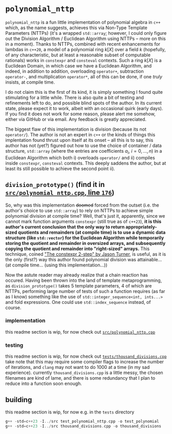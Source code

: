 # `polynomial_nttp`
`polynomial_nttp` is a fun little implementation of polynomial algebra in `c++`
which, as the name suggests, achieves this via  Non-Type Template Parameters 
(NTTPs) (it's a wrapped `std::array`; however, I could only figure out the 
Division Algorithm / Euclidean Algorithm using NTTPs – more on this in a 
moment). Thanks to NTTPs, combined with recent enhancements for lambdas in 
`c++20`, a model of a polynomial ring $k[X]$ over a field $k$ (hopefully, of 
any characteristic, but at least a reasonable subset of computable rationals) 
works in `constexpr` and `consteval` contexts. Such a ring $k[X]$ is a 
Euclidean Domain, in which case we have a Euclidean Algorithm, and indeed, in 
addition to addition, overloading `operator+`, subtraction `operator-`, and 
multiplication `operator*`, all of this can be done, if one *truly* insists, 
at compile time.

I do not claim this is the first of its kind, it is simply something I found 
quite stimulating for a little while. There is also quite a bit of testing and 
refinements left to do, and possible blind spots of the author. In its current 
state, please expect it to work, albeit with an occasional quirk (early days). 
If you find it does not work for some reason, please alert me somehow, either 
via GitHub or via email. Any feedback is greatly appreciated.

The biggest flaw of this implementation is division (because its not 
`operator/`). The author is not an expert in `c++` or the kinds of things this 
implentation found thrust upon itself at its onset – all this is to say, this 
author has not (yet?) figured out how to use the choice of container / data 
structure, `std::array` (where the entries are coefficients $a_i$, $i = 0, 
\ldots, n$) in a Euclidean Algorithm which both i) overloads `operator/` and 
ii) compiles inside `constexpr`, `consteval` contexts. This deeply saddens the 
author, but at least its still possible to achieve the second point ii). 

## `division_prototype()` (find it in [`src/polynomial_nttp.cpp`, line `176`](https://github.com/colinrford/polynomial_nttp/blob/main/src/polynomial_nttp.cpp#L176))
So, why was this implementation ~~doomed~~ forced from the outset (i.e. the 
author's choice to use `std::array`) to rely on NTTPs to achieve simple 
polynomial division at compile time? Well, that's just it, apparently, since 
we cannot mark function arguments `constexpr` (still true as of `c++23`), 
**it is this author's current conclusion that the only way to return 
appropriately-sized quotients and remainders (at compile time) is to use a 
dynamic data structure (like `std::vector`) for the Euclidean Algorithm while 
temporarily storing the quotient and remainder in oversized arrays, and
subsequently copying the quotient and remainder into "right-sized" arrays.** 
This technique, coined ["The constexpr 2-step" by Jason Turner](https://youtu.be/_AefJX66io8?si=6oBkCYUXy5VfIaOQ),
is useful, as it is the only (first?) way this author found polynomial division
was attainable... (at compile time... (using this implementation...))

Now the astute reader may already realize that a chain reaction has occured. 
Having been thrown into the land of template metaprogramming, as 
`division_prototype()` takes 5 template parameters, 4 of which are NTTPs, 
performing large number of tests of such a function requires (as far as I know)
something like the use of `std::integer_sequence<int, ints...>` and fold 
expressions. One could use `std::index_sequence` instead, of course.

### implementation
this readme section is wip, for now check out
[`src/polynomial_nttp.cpp`](https://github.com/colinrford/polynomial_nttp/blob/main/src/polynomial_nttp.cpp)
### testing
this readme section is wip, for now check out [`tests/thousand_divisions.cpp`](https://github.com/colinrford/polynomial_nttp/blob/main/tests/thousand_divisions.cpp)
take note that this may require some compiler flags to increase the number of 
iterations, and `clang` may not want to do 1000 at a time (in my sad 
experience). currently `thousand_divisions.cpp` is a little messy, the 
chosen filenames are kind of lame, and there is some redundancy that I plan to 
reduce into a function soon enough. 

## building
this readme section is wip, for now e.g. in the `tests` directory
```c++
g++ -std=c++23 -I../src test_polynomial_nttp.cpp -o test_polynomial
g++ -std=c++23 -I../src thousand_divisions.cpp -o thousand_divisions
```

